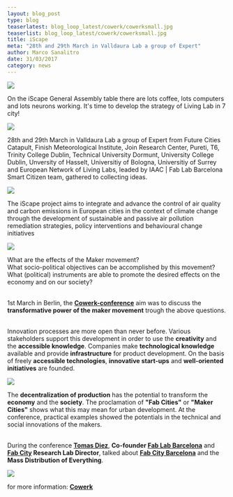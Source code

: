```yaml
---
layout: blog_post
type: blog
teaserlatest: blog_loop_latest/cowerk/cowerksmall.jpg
teaserlist: blog_loop_latest/cowerk/cowerksmall.jpg
title: iScape 
meta: "28th and 29th March in Valldaura Lab a group of Expert"
author: Marco Sanalitro
date: 31/03/2017 
category: news
---
```


<img src= "http://www.fablabbcn.org/img/blog/blog_loop_latest/cowerk/cowerk3.jpg" align="middle"> 
<br>

On the iScape General Assembly table there are lots coffee, lots computers and lots neurons working.
It's time to develop the strategy of Living Lab in 7 city!

<img src= "http://www.fablabbcn.org/img/blog/blog_loop_latest/cowerk/cowerk3.jpg" align="middle"> 
<br>

28th and 29th March in Valldaura Lab a group of Expert from Future Cities Catapult, Finish Meteorological Institute, Join Research Center, Pureti, T6, Trinity College Dublin, Technical University Dormunt, University College Dublin, Unversity of Hasselt, Universitiy of Bologna, Universitiy of Surrey and European Network of Living Labs, leaded by IAAC | Fab Lab Barcelona Smart Citizen team, gathered to collecting ideas.

<img src= "http://www.fablabbcn.org/img/blog/blog_loop_latest/cowerk/cowerk3.jpg" align="middle"> 
<br>

The iScape project aims to integrate and advance the control of air quality and carbon emissions in European cities in the context of climate change through the development of sustainable and passive air pollution remediation strategies, policy interventions and behavioural change initiatives

<img src= "http://www.fablabbcn.org/img/blog/blog_loop_latest/cowerk/cowerk3.jpg" align="middle"> 
<br>



What are the effects of the Maker movement?<br>
What socio-political objectives can be accomplished by this movement?<br>
What (political) instruments are able to promote the desired effects on the economy and on our society?<br><br>

1st March in Berlin, the <strong><a href="http://www.cowerk.org/veranstaltungen/die-transformative-kraft-der-maker.html">Cowerk-conference</a></strong> aim was to discuss the <strong>transformative power of the maker movement</strong> trough the above questions.<br><br>

Innovation processes are more open than never before. Various stakeholders support this development in order to use the <strong>creativity</strong> and the <strong>accessible knowledge</strong>. Companies make <strong>technological knowledge</strong> available and provide <strong>infrastructure</strong> for product development. On the basis of freely <strong>accessible technologies</strong>, <strong>innovative start-ups</strong> and <strong>well-oriented initiatives</strong> are founded.<br>

<img src= "http://www.fablabbcn.org/img/blog/blog_loop_latest/cowerk/cowerk2.jpg" align="middle"> 
<br>

The <strong>decentralization of production</strong> has the potential to transform the <strong>economy</strong> and the <strong>society</strong>. The proclamation of <strong>"Fab Cities"</strong> or <strong>"Maker Cities"</strong> shows what this may mean for urban development. At the conference, practical examples showed the potentials in the technical and social innovations of the makers.<br><br>

During the conference <strong><a href="https://iaac.net/people/tomas-diez/">Tomas Diez</a></strong>, <strong>Co-founder <a href="https://fablabbcn.org/index.html">Fab Lab Barcelona</a></strong> and <strong><a href="http://fab.city/">Fab City</a> Research Lab Director</strong>, talked about <strong><a href="http://fab.city/">Fab City Barcelona</a></strong> and the <strong>Mass Distribution of Everything</strong>.<br>

<img src= "http://www.fablabbcn.org/img/blog/blog_loop_latest/cowerk/cowerk1.jpg" align="middle"> 
<br>

for more information: <strong><a href="http://www.cowerk.org/veranstaltungen/die-transformative-kraft-der-maker.html">Cowerk</a></strong>




